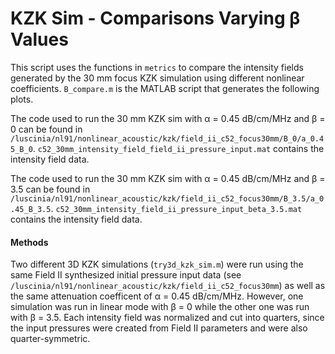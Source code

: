 KZK Sim - Comparisons Varying β Values
======================================

This script uses the functions in `metrics` to compare the intensity fields generated by the 30 mm focus KZK simulation using different nonlinear coefficients. `B_compare.m` is the MATLAB script that generates the following plots.

The code used to run the 30 mm KZK sim with α = 0.45 dB/cm/MHz and β = 0 can be found in `/luscinia/nl91/nonlinear_acoustic/kzk/field_ii_c52_focus30mm/B_0/a_0.45_B_0`. `c52_30mm_intensity_field_field_ii_pressure_input.mat` contains the intensity field data.

The code used to run the 30 mm KZK sim with α = 0.45 dB/cm/MHz and β = 3.5 can be found in `/luscinia/nl91/nonlinear_acoustic/kzk/field_ii_c52_focus30mm/B_3.5/a_0.45_B_3.5`. `c52_30mm_intensity_field_ii_pressure_input_beta_3.5.mat` contains the intensity field data.

#### Methods
Two different 3D KZK simulations (`try3d_kzk_sim.m`) were run using the same Field II synthesized initial pressure input data (see `/luscinia/nl91/nonlinear_acoustic/kzk/field_ii_c52_focus30mm`) as well as the same attenuation coefficent of α = 0.45 dB/cm/MHz. However, one simulation was run in linear mode with β = 0 while the other one was run with β = 3.5. Each intensity field was normalized and cut into quarters, since the input pressures were created from Field II parameters and were also quarter-symmetric.
